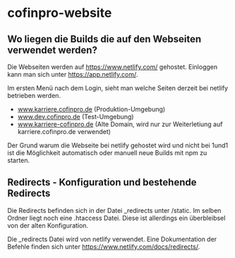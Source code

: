 # cofinpro-website

## Wo liegen die Builds die auf den Webseiten verwendet werden?

Die Webseiten werden auf https://www.netlify.com/ gehostet. Einloggen kann man sich unter https://app.netlify.com/.

Im ersten Menü nach dem Login, sieht man welche Seiten derzeit bei netlify betrieben werden.

* www.karriere.cofinpro.de (Produktion-Umgebung)
* www.dev.cofinpro.de (Test-Umgebung)
* www.karriere-cofinpro.de (Alte Domain, wird nur zur Weiterletiung auf karriere.cofinpro.de verwendet)

Der Grund warum die Webseite bei netlify gehostet wird und nicht bei 1und1 ist die Möglichkeit automatisch oder manuell neue Builds mit npm zu starten. 

## Redirects - Konfiguration und bestehende Redirects

Die Redirects befinden sich in der Datei _redirects unter /static. Im selben Ordner liegt noch eine .htaccess Datei. Diese ist allerdings ein überbleibsel von der alten Konfiguration. 

Die _redirects Datei wird von netlify verwendet. Eine Dokumentation der Befehle finden sich unter https://www.netlify.com/docs/redirects/. 

